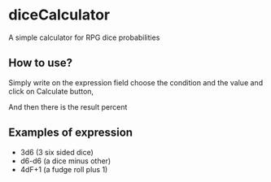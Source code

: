 # diceCalculator
A simple calculator for RPG dice probabilities

## How to use?
Simply write on the expression
field choose the condition and
the value and click on
Calculate button,

And then there is the result
percent

## Examples of expression
 - 3d6 (3 six sided dice)
 - d6-d6 (a dice minus other)
 - 4dF+1 (a fudge roll plus 1)
